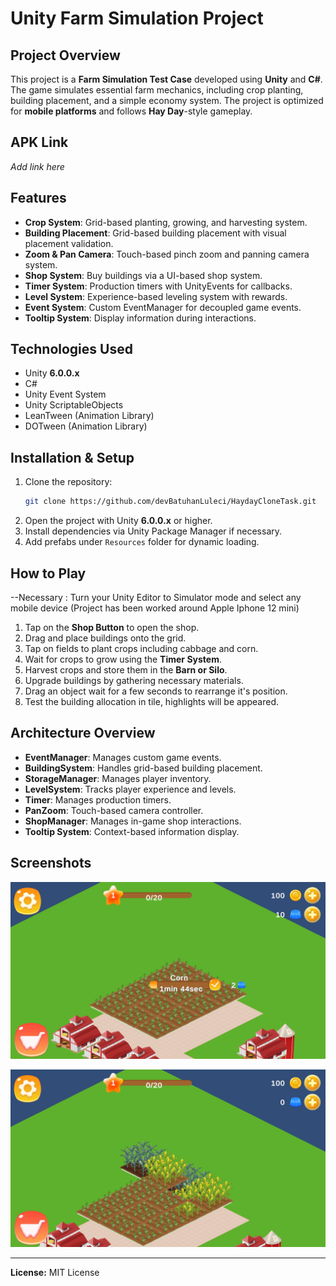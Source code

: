 # Unity Farm Simulation Project

## Project Overview

This project is a **Farm Simulation Test Case** developed using **Unity** and **C#**. The game simulates essential farm mechanics, including crop planting, building placement, and a simple economy system. The project is optimized for **mobile platforms** and follows **Hay Day**-style gameplay.

## APK Link

*Add link here*

## Features

- **Crop System**: Grid-based planting, growing, and harvesting system.
- **Building Placement**: Grid-based building placement with visual placement validation.
- **Zoom & Pan Camera**: Touch-based pinch zoom and panning camera system.
- **Shop System**: Buy buildings via a UI-based shop system.
- **Timer System**: Production timers with UnityEvents for callbacks.
- **Level System**: Experience-based leveling system with rewards.
- **Event System**: Custom EventManager for decoupled game events.
- **Tooltip System**: Display information during interactions.

## Technologies Used

- Unity **6.0.0.x**
- C#
- Unity Event System
- Unity ScriptableObjects
- LeanTween (Animation Library)
- DOTween (Animation Library)

## Installation & Setup

1. Clone the repository:
   ```bash
   git clone https://github.com/devBatuhanLuleci/HaydayCloneTask.git
   ```
2. Open the project with Unity **6.0.0.x** or higher.
3. Install dependencies via Unity Package Manager if necessary.
4. Add prefabs under `Resources` folder for dynamic loading.

## How to Play

--Necessary : Turn your Unity Editor to Simulator mode and select any mobile device (Project has been worked around Apple Iphone 12 mini)
1. Tap on the **Shop Button** to open the shop.
2. Drag and place buildings onto the grid.
3. Tap on fields to plant crops including cabbage and corn.
4. Wait for crops to grow using the **Timer System**.
5. Harvest crops and store them in the **Barn or Silo**.
6. Upgrade buildings by gathering necessary materials.
7. Drag an object wait for a few seconds to rearrange it's position.
8. Test the building allocation in tile, highlights will be appeared.
## Architecture Overview

- **EventManager**: Manages custom game events.
- **BuildingSystem**: Handles grid-based building placement.
- **StorageManager**: Manages player inventory.
- **LevelSystem**: Tracks player experience and levels.
- **Timer**: Manages production timers.
- **PanZoom**: Touch-based camera controller.
- **ShopManager**: Manages in-game shop interactions.
- **Tooltip System**: Context-based information display.

## Screenshots

![image alt](https://github.com/devBatuhanLuleci/HaydayCloneTask/blob/a31b3b63f67274571fd617c97b4cd267728c3839/Image%20Sequence_010_0000.png)



![image alt](https://github.com/devBatuhanLuleci/HaydayCloneTask/blob/c521a79abec80ff90958b15a26d41eea769940ca/Image%20Sequence_013_0000.png)




---

**License:** MIT License
